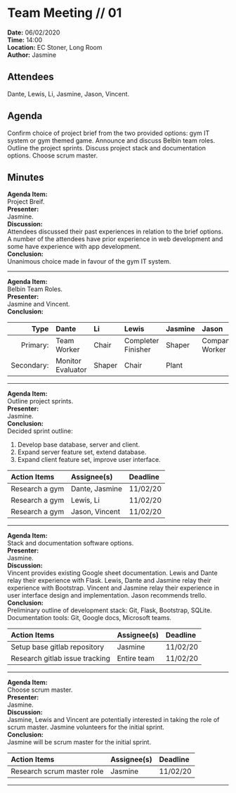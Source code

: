 # Team Meeting // 01
**Date:** 06/02/2020\
**Time:** 14:00\
**Location:** EC Stoner, Long Room\
**Author:** Jasmine

## Attendees
Dante, Lewis, Li, Jasmine, Jason, Vincent.

## Agenda
Confirm choice of project brief from the two provided options: gym IT system or gym themed game. Announce and discuss Belbin team roles. Outline the project sprints. Discuss project stack and documentation options. Choose scrum master.

## Minutes
**Agenda Item:**\
Project Breif.\
**Presenter:**\
Jasmine.\
**Discussion:**\
Attendees discussed their past experiences in relation to the brief options. A number of the attendees have prior experience in web development and some have experience with app development.\
**Conclusion:**\
Unanimous choice made in favour of the gym IT system.

---
**Agenda Item:**\
Belbin Team Roles.\
**Presenter:**\
Jasmine and Vincent.\
**Conclusion:** 

|Type|Dante|Li|Lewis|Jasmine|Jason|Vincent|
|-:|:----|:-|:----|:------|:----|:------|
|Primary:|Team Worker|Chair|Completer Finisher|Shaper|Company Worker|Plant|
|Secondary:|Monitor Evaluator|Shaper|Chair|Plant||Company Worker|


---
**Agenda Item:**\
Outline project sprints.\
**Presenter:**\
Jasmine.\
**Conclusion:**\
Decided sprint outline:
1. Develop base database, server and client.
2. Expand server feature set, extend database.
3. Expand client feature set, improve user interface.

|Action Items|Assignee(s)|Deadline|
|:-----------|:----------|:-------|
|Research a gym|Dante, Jasmine|11/02/20|
|Research a gym|Lewis, Li|11/02/20|
|Research a gym|Jason, Vincent|11/02/20|

---
**Agenda Item:**\
Stack and documentation software options.\
**Presenter:**\
Jasmine.\
**Discussion:**\
Vincent provides existing Google sheet documentation. Lewis and Dante relay their experience with Flask. Lewis, Dante and Jasmine relay their experience with Bootstrap. Vincent and Jasmine relay their experience in user interface design and implementation. Jason recommends trello.\
**Conclusion:**\
Preliminary outline of development stack: Git, Flask, Bootstrap, SQLite. Documentation tools: Git, Google docs, Microsoft teams.

|Action Items|Assignee(s)|Deadline|
|:-----------|:----------|:-------|
|Setup base gitlab repository|Jasmine|11/02/20|
|Research gitlab issue tracking|Entire team|11/02/20|

---
**Agenda Item:**\
Choose scrum master.\
**Presenter:**\
Jasmine.\
**Discussion:**\
Jasmine, Lewis and Vincent are potentially interested in taking the role of scrum master. Jasmine volunteers for the initial sprint.\
**Conclusion:**\
Jasmine will be scrum master for the initial sprint.

|Action Items|Assignee(s)|Deadline|
|:-----------|:----------|:-------|
|Research scrum master role|Jasmine|11/02/20|

---